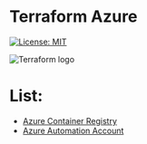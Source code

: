 # Terraform Azure

[![License: MIT](https://img.shields.io/badge/License-MIT-yellow.svg)](https://opensource.org/licenses/MIT)

![Terraform logo](https://upload.wikimedia.org/wikipedia/commons/thumb/0/04/Terraform_Logo.svg/640px-Terraform_Logo.svg.png "Terraform logo")

# List:

- [Azure Container Registry](azure_acr/README.md)
- [Azure Automation Account](azure_automation_account/README.md)